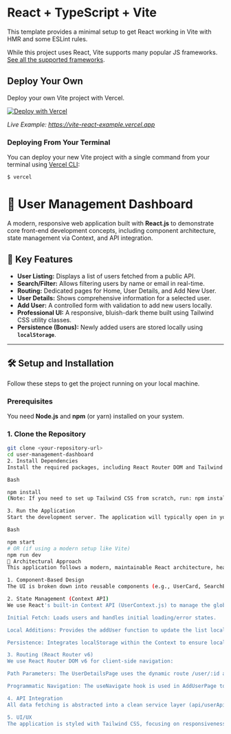 # React + TypeScript + Vite

This template provides a minimal setup to get React working in Vite with HMR and some ESLint rules.

While this project uses React, Vite supports many popular JS frameworks. [See all the supported frameworks](https://vitejs.dev/guide/#scaffolding-your-first-vite-project).

## Deploy Your Own

Deploy your own Vite project with Vercel.

[![Deploy with Vercel](https://vercel.com/button)](https://vercel.com/new/clone?repository-url=https://github.com/vercel/examples/tree/main/framework-boilerplates/vite-react&template=vite-react)

_Live Example: https://vite-react-example.vercel.app_

### Deploying From Your Terminal

You can deploy your new Vite project with a single command from your terminal using [Vercel CLI](https://vercel.com/download):

```shell
$ vercel
```
# 👥 User Management Dashboard

A modern, responsive web application built with **React.js** to demonstrate core front-end development concepts, including component architecture, state management via Context, and API integration.

## 🚀 Key Features

* **User Listing:** Displays a list of users fetched from a public API.
* **Search/Filter:** Allows filtering users by name or email in real-time.
* **Routing:** Dedicated pages for Home, User Details, and Add New User.
* **User Details:** Shows comprehensive information for a selected user.
* **Add User:** A controlled form with validation to add new users locally.
* **Professional UI:** A responsive, bluish-dark theme built using Tailwind CSS utility classes.
* **Persistence (Bonus):** Newly added users are stored locally using **`localStorage`**.

---

## 🛠️ Setup and Installation

Follow these steps to get the project running on your local machine.

### Prerequisites

You need **Node.js** and **npm** (or yarn) installed on your system.

### 1. Clone the Repository

```bash
git clone <your-repository-url>
cd user-management-dashboard
2. Install Dependencies
Install the required packages, including React Router DOM and Tailwind CSS dependencies.

Bash

npm install
(Note: If you need to set up Tailwind CSS from scratch, run: npm install -D tailwindcss postcss autoprefixer and follow the configuration steps.)

3. Run the Application
Start the development server. The application will typically open in your browser at http://localhost:3000 (or another port if 3000 is occupied).

Bash

npm start
# OR (if using a modern setup like Vite)
npm run dev
🧠 Architectural Approach
This application follows a modern, maintainable React architecture, heavily utilizing functional components and hooks.

1. Component-Based Design
The UI is broken down into reusable components (e.g., UserCard, SearchBar, LoadingSpinner) and distinct Pages (HomePage, UserDetailsPage, AddUserPage) to ensure modularity and separation of concerns.

2. State Management (Context API)
We use React's built-in Context API (UserContext.js) to manage the global list of users. This simplifies state sharing for the following reasons:

Initial Fetch: Loads users and handles initial loading/error states.

Local Additions: Provides the addUser function to update the list locally, making the new user immediately visible on the dashboard.

Persistence: Integrates localStorage within the Context to ensure locally added users persist across browser sessions (Bonus).

3. Routing (React Router v6)
We use React Router DOM v6 for client-side navigation:

Path Parameters: The UserDetailsPage uses the dynamic route /user/:id and the useParams hook to fetch and display data for a specific user ID.

Programmatic Navigation: The useNavigate hook is used in AddUserPage to redirect the user back to the dashboard upon successful form submission.

4. API Integration
All data fetching is abstracted into a clean service layer (api/userApi.js) using the native Fetch API. This separates data access logic from the UI components, making the code easier to test and maintain.

5. UI/UX
The application is styled with Tailwind CSS, focusing on responsiveness (desktop and mobile views) and clear, professional aesthetics, including dedicated components for loading states and empty search results.
